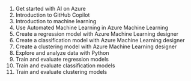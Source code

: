 1. Get started with AI on Azure
2. Introduction to GitHub Copilot
3. Introduction to machine learning
4. Use Automated Machine Learning in Azure Machine Learning
5. Create a regression model with Azure Machine Learning designer
6. Create a classification model with Azure Machine Learning designer
7. Create a clustering model with Azure Machine Learning designer
8. Explore and analyze data with Python
9. Train and evaluate regression models
10. Train and evaluate classification models
11. Train and evaluate clustering models 